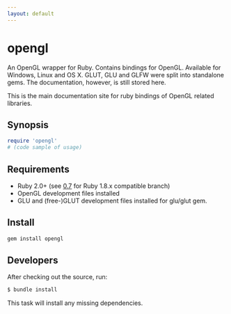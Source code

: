 ```yaml
---
layout: default
---
```


<h1 class='logo'>opengl</h1>

An OpenGL wrapper for Ruby. Contains bindings for OpenGL.
Available for Windows, Linux and OS X. GLUT, GLU and GLFW were split
into standalone gems. The documentation, however, is still stored here.

This is the main documentation site for ruby bindings of OpenGL related
libraries.

## Synopsis

```ruby
require 'opengl'
# (code sample of usage)
```

## Requirements

* Ruby 2.0+ (see [0.7](https://github.com/larskanis/opengl/tree/0.7) for Ruby 1.8.x compatible branch)
* OpenGL development files installed
* GLU and (free-)GLUT development files installed for glu/glut gem.

## Install

```sh
gem install opengl
```

## Developers

After checking out the source, run:

```sh
$ bundle install
```

This task will install any missing dependencies.
